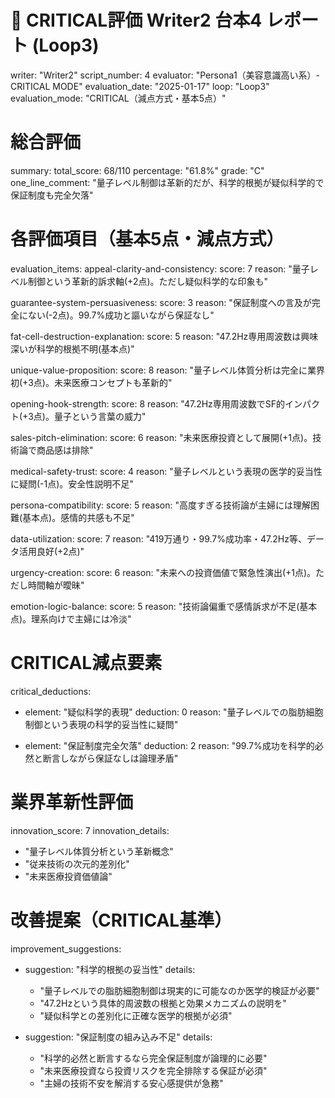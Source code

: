 # 🚨 CRITICAL評価 Writer2 台本4 レポート (Loop3)
writer: "Writer2"
script_number: 4
evaluator: "Persona1（美容意識高い系）- CRITICAL MODE"
evaluation_date: "2025-01-17"
loop: "Loop3"
evaluation_mode: "CRITICAL（減点方式・基本5点）"

# 総合評価
summary:
  total_score: 68/110
  percentage: "61.8%"
  grade: "C"
  one_line_comment: "量子レベル制御は革新的だが、科学的根拠が疑似科学的で保証制度も完全欠落"

# 各評価項目（基本5点・減点方式）
evaluation_items:
  appeal-clarity-and-consistency:
    score: 7
    reason: "量子レベル制御という革新的訴求軸(+2点)。ただし疑似科学的な印象も"
  
  guarantee-system-persuasiveness:
    score: 3
    reason: "保証制度への言及が完全にない(-2点)。99.7%成功と謳いながら保証なし"
  
  fat-cell-destruction-explanation:
    score: 5
    reason: "47.2Hz専用周波数は興味深いが科学的根拠不明(基本点)"
  
  unique-value-proposition:
    score: 8
    reason: "量子レベル体質分析は完全に業界初(+3点)。未来医療コンセプトも革新的"
  
  opening-hook-strength:
    score: 8
    reason: "47.2Hz専用周波数でSF的インパクト(+3点)。量子という言葉の威力"
  
  sales-pitch-elimination:
    score: 6
    reason: "未来医療投資として展開(+1点)。技術論で商品感は排除"
  
  medical-safety-trust:
    score: 4
    reason: "量子レベルという表現の医学的妥当性に疑問(-1点)。安全性説明不足"
  
  persona-compatibility:
    score: 5
    reason: "高度すぎる技術論が主婦には理解困難(基本点)。感情的共感も不足"
  
  data-utilization:
    score: 7
    reason: "419万通り・99.7%成功率・47.2Hz等、データ活用良好(+2点)"
  
  urgency-creation:
    score: 6
    reason: "未来への投資価値で緊急性演出(+1点)。ただし時間軸が曖昧"
  
  emotion-logic-balance:
    score: 5
    reason: "技術論偏重で感情訴求が不足(基本点)。理系向けで主婦には冷淡"

# CRITICAL減点要素
critical_deductions:
  - element: "疑似科学的表現"
    deduction: 0
    reason: "量子レベルでの脂肪細胞制御という表現の科学的妥当性に疑問"
  
  - element: "保証制度完全欠落"
    deduction: 2
    reason: "99.7%成功を科学的必然と断言しながら保証なしは論理矛盾"

# 業界革新性評価
innovation_score: 7
innovation_details:
  - "量子レベル体質分析という革新概念"
  - "従来技術の次元的差別化"
  - "未来医療投資価値論"

# 改善提案（CRITICAL基準）
improvement_suggestions:
  - suggestion: "科学的根拠の妥当性"
    details: 
      - "量子レベルでの脂肪細胞制御は現実的に可能なのか医学的検証が必要"
      - "47.2Hzという具体的周波数の根拠と効果メカニズムの説明を"
      - "疑似科学との差別化に正確な医学的根拠が必須"
  
  - suggestion: "保証制度の組み込み不足"
    details:
      - "科学的必然と断言するなら完全保証制度が論理的に必要"
      - "未来医療投資なら投資リスクを完全排除する保証が必須"
      - "主婦の技術不安を解消する安心感提供が急務"